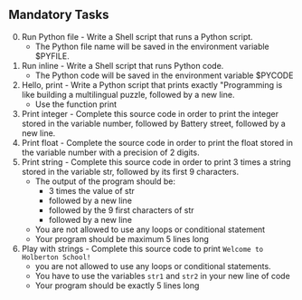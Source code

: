 ## Mandatory Tasks ##
0. Run Python file - Write a Shell script that runs a Python script.
	* The Python file name will be saved in the environment variable $PYFILE.
1. Run inline - Write a Shell script that runs Python code.
	* The Python code will be saved in the environment variable $PYCODE
2. Hello, print - Write a Python script that prints exactly "Programming is like building a multilingual puzzle, followed by a new line.
	* Use the function print
3. Print integer - Complete this source code in order to print the integer stored in the variable number, followed by Battery street, followed by a new line.
4. Print float - Complete the source code in order to print the float stored in the variable number with a precision of 2 digits.
5. Print string - Complete this source code in order to print 3 times a string stored in the variable str, followed by its first 9 characters.
	* The output of the program should be:
		* 3 times the value of str
		* followed by a new line
		* followed by the 9 first characters of str
		* followed by a new line
	* You are not allowed to use any loops or conditional statement
	* Your program should be maximum 5 lines long
6. Play with strings - Complete this source code to print `Welcome to Holberton School!`
	* you are not allowed to use any loops or conditional statements.
	* You have to use the variables `str1` and `str2` in your new line of code
	* Your program should be exactly 5 lines long
